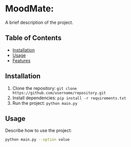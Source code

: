 # MoodMate: 
A brief description of the project.

## Table of Contents
- [Installation](#installation)
- [Usage](#usage)
- [Features](#features)


## Installation
1. Clone the repository: `git clone https://github.com/username/repository.git`
2. Install dependencies: `pip install -r requirements.txt`
3. Run the project: `python main.py`

## Usage
Describe how to use the project:
```bash
python main.py --option value
